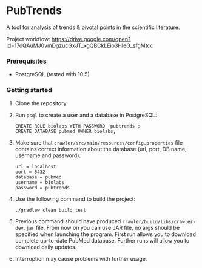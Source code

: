 # PubTrends

A tool for analysis of trends & pivotal points in the scientific literature.

Project workflow: https://drive.google.com/open?id=17oQAuMJ0vmDgzucGxJT_xgQBCkLEio3HIeG_sfgMtcc

### Prerequisites

* PostgreSQL (tested with 10.5)

### Getting started

1. Clone the repository.

2. Run ```psql``` to create a user and a database in PostgreSQL:

   ```
   CREATE ROLE biolabs WITH PASSWORD 'pubtrends';
   CREATE DATABASE pubmed OWNER biolabs; 
   ```
   
3. Make sure that ```crawler/src/main/resources/config.properties``` file contains correct information about the database (url, port, DB name, username and password).
   
   ```
   url = localhost
   port = 5432
   database = pubmed
   username = biolabs
   password = pubtrends
   ```

4. Use the following command to build the project:

   ```
   ./gradlew clean build test
   ```
     
5. Previous command should have produced ```crawler/build/libs/crawler-dev.jar``` file.
   From now on you can use JAR file, no args should be specified when launching the program. 
   First run allows you to download complete up-to-date PubMed database.
   Further runs will allow you to download daily updates.
      
6. Interruption may cause problems with further usage.